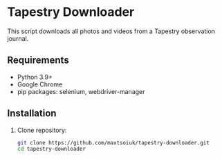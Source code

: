 # Tapestry Downloader

This script downloads all photos and videos from a Tapestry observation journal.

## Requirements

- Python 3.9+
- Google Chrome
- pip packages: selenium, webdriver-manager

## Installation

1. Clone repository:
   ```bash
   git clone https://github.com/maxtsoiuk/tapestry-downloader.git
   cd tapestry-downloader
